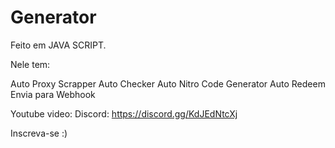 # Generator

Feito em JAVA SCRIPT.

Nele tem:

Auto Proxy Scrapper
Auto Checker
Auto Nitro Code Generator
Auto Redeem
Envia para Webhook

Youtube video:
Discord: https://discord.gg/KdJEdNtcXj

Inscreva-se :)
